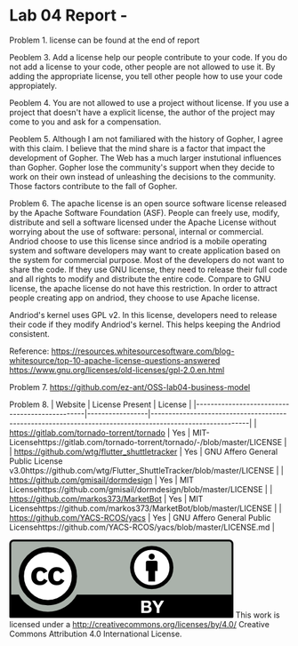 # Lab 04 Report - 


Problem 1. 
license can be found at the end of report

Peoblem 3. 
Add a license help our people contribute to your code. If you do not add a license to your code, other people are not allowed to use it. By adding the appropriate license, you tell other people how to use your code appropiately. 

Peoblem 4. 
You are not allowed to use a project without license. If you use a project that doesn't have a explicit license, the author of the project may come to you and ask for a compensation.

Peoblem 5. 
Although I am not familiared with the history of Gopher, I agree with this claim. I believe that the mind share is a factor that impact the development of Gopher. The Web has a much larger instutional influences than Gopher. Gopher lose the community's support when they decide to work on their own instead of unleashing the decisions to the community. Those factors contribute to the fall of Gopher.

Problem 6. 
The apache license is an open source software license released by the Apache Software Foundation (ASF). People  can freely use, modify, distribute and sell a software licensed under the Apache License without worrying about the use of software: personal, internal or commercial. Andriod choose to use this license since andriod is a mobile operating system and software developers may want to create application based on the system for commercial purpose. Most of the developers do not want to share the code. If they use GNU license, they need to release their full code and all rights to modify and distribute the entire code. Compare to GNU license, the apache license do not have this restriction. In order to attract people creating app on andriod, they  choose to use Apache license.

Andriod's kernel uses GPL v2. In this license, developers need to release their code if they modify Andriod's kernel. This helps keeping the Andriod consistent. 

Reference: 
https://resources.whitesourcesoftware.com/blog-whitesource/top-10-apache-license-questions-answered
https://www.gnu.org/licenses/old-licenses/gpl-2.0.en.html

Problem 7.
https://github.com/ez-ant/OSS-lab04-business-model


Problem  8. 
| Website                                       | License Present | License                                                                                                 |
|-----------------------------------------------|-----------------|---------------------------------------------------------------------------------------------------------|
| https://gitlab.com/tornado-torrent/tornado    | Yes             | MIT-Licensehttps://gitlab.com/tornado-torrent/tornado/-/blob/master/LICENSE                             |
| https://github.com/wtg/flutter_shuttletracker | Yes             | GNU Affero General Public License v3.0https://github.com/wtg/Flutter_ShuttleTracker/blob/master/LICENSE |
| https://github.com/gmisail/dormdesign         | Yes             | MIT Licensehttps://github.com/gmisail/dormdesign/blob/master/LICENSE                                    |
| https://github.com/markos373/MarketBot        | Yes             | MIT Licensehttps://github.com/markos373/MarketBot/blob/master/LICENSE                                   |
| https://github.com/YACS-RCOS/yacs             | Yes             | GNU Affero General Public Licensehttps://github.com/YACS-RCOS/yacs/blob/master/LICENSE.md               |



![license_icon](by.png) 
This work is licensed under a http://creativecommons.org/licenses/by/4.0/ Creative Commons Attribution 4.0 International License.


